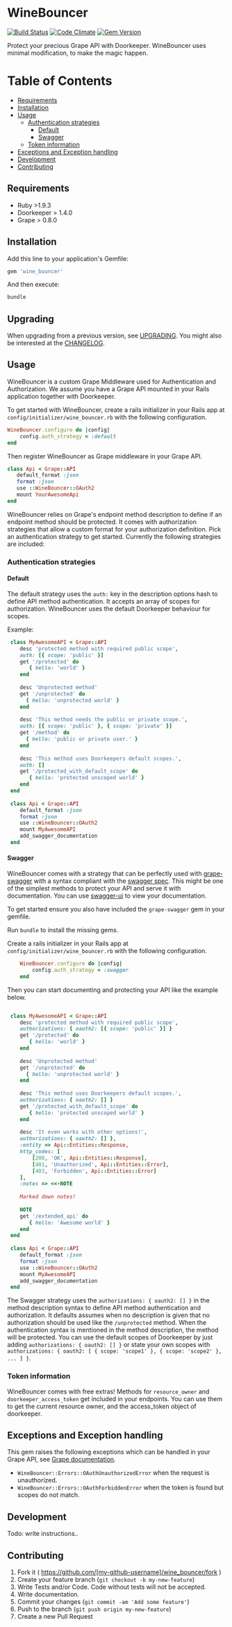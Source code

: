 # WineBouncer

[![Build Status](https://travis-ci.org/Antek-drzewiecki/wine_bouncer.svg?branch=master)](https://travis-ci.org/Antek-drzewiecki/wine_bouncer)
[![Code Climate](https://codeclimate.com/github/Antek-drzewiecki/wine_bouncer/badges/gpa.svg)](https://codeclimate.com/github/Antek-drzewiecki/wine_bouncer)
[![Gem Version](https://badge.fury.io/rb/wine_bouncer.svg)](http://badge.fury.io/rb/wine_bouncer)

Protect your precious Grape API with Doorkeeper. 
WineBouncer uses minimal modification,  to make the magic happen.

Table of Contents
=================
  * [Requirements](#requirements)
  * [Installation](#installation)
  * [Usage](#usage)
    * [Authentication strategies](#authentication-strategies)
      * [Default](#default)
      * [Swagger](#swagger)
    * [Token information](#token-information)
  * [Exceptions and Exception handling](#exceptions-and-exception-handling)
  * [Development](#development)
  * [Contributing](#contributing)


## Requirements
- Ruby >1.9.3
- Doorkeeper > 1.4.0
- Grape > 0.8.0

## Installation

Add this line to your application's Gemfile:

```ruby
gem 'wine_bouncer'
```

And then execute:

```ruby
bundle
```

## Upgrading
When upgrading from a previous version, see [UPGRADING](UPGRADING.md). You might also be interested at the [CHANGELOG](CHANGELOG.md).

## Usage
WineBouncer is a custom Grape Middleware used for Authentication and Authorization. We assume you have a Grape API mounted in your Rails application together with Doorkeeper.  

To get started with WineBouncer, create a rails initializer in your Rails app at `config/initializer/wine_bouncer.rb` with the following configuration.

``` ruby
WineBouncer.configure do |config|
    config.auth_strategy = :default
end
```

Then register WineBouncer as Grape middleware in your Grape API.

``` ruby
class Api < Grape::API
   default_format :json
   format :json
   use ::WineBouncer::OAuth2
   mount YourAwesomeApi
end
```

WineBouncer relies on Grape's endpoint method description to define if an endpoint method should be protected. 
It comes with authorization strategies that allow a custom format for your authorization definition. Pick an authentication strategy to get started.
Currently the following strategies are included:

### Authentication strategies

#### Default
The default strategy uses the `auth:` key in the description options hash to define API method authentication. It accepts an array of scopes for authorization.
WineBouncer uses the default Doorkeeper behaviour for scopes.

Example:

``` ruby
 class MyAwesomeAPI < Grape::API
    desc 'protected method with required public scope', 
    auth: [{ scope: 'public' }]
    get '/protected' do
       { hello: 'world' }
    end
    
    desc 'Unprotected method'
    get '/unprotected' do
      { hello: 'unprotected world' }
    end
    
    desc 'This method needs the public or private scope.',
    auth: [{ scope: 'public' }, { scope: 'private' }]
    get '/method' do
      { hello: 'public or private user.' }
    end
    
    desc 'This method uses Doorkeepers default scopes.', 
    auth: []
    get '/protected_with_default_scope' do
       { hello: 'protected unscoped world' }
    end
 end
 
 class Api < Grape::API
    default_format :json
    format :json
    use ::WineBouncer::OAuth2
    mount MyAwesomeAPI
    add_swagger_documentation
 end
```


#### Swagger

WineBouncer comes with a strategy that can be perfectly used with [grape-swagger](https://github.com/tim-vandecasteele/grape-swagger) with a syntax compliant with the [swagger spec](https://github.com/wordnik/swagger-spec/).
This might be one of the simplest methods to protect your API and serve it with documentation. You can use [swagger-ui](https://github.com/wordnik/swagger-ui) to view your documentation.
 
To get started ensure you also have included the `grape-swagger` gem in your gemfile.

Run `bundle` to install the missing gems.

Create a rails initializer in your Rails app at `config/initializer/wine_bouncer.rb` with the following configuration.

``` ruby
    WineBouncer.configure do |config|
        config.auth_strategy = :swagger
    end
```

Then you can start documenting and protecting your API like the example below.

``` ruby

 class MyAwesomeAPI < Grape::API
    desc 'protected method with required public scope', 
    authorizations: { oauth2: [{ scope: 'public' }] }
    get '/protected' do
       { hello: 'world' }
    end
    
    desc 'Unprotected method'
    get '/unprotected' do
      { hello: 'unprotected world' }
    end
    
    desc 'This method uses Doorkeepers default scopes.', 
    authorizations: { oauth2: [] }
    get '/protected_with_default_scope' do
       { hello: 'protected unscoped world' }
    end
    
    desc 'It even works with other options!', 
    authorizations: { oauth2: [] },
    :entity => Api::Entities::Response,
    http_codes: [  
        [200, 'OK', Api::Entities::Response],
        [401, 'Unauthorized', Api::Entities::Error],
        [403, 'Forbidden', Api::Entities::Error]
    ],     
    :notes => <<-NOTE
    
    Marked down notes!
    
    NOTE
    get '/extended_api' do
       { hello: 'Awesome world' }
    end
 end
 
 class Api < Grape::API
    default_format :json
    format :json
    use ::WineBouncer::OAuth2
    mount MyAwesomeAPI
    add_swagger_documentation
 end
```

The Swagger strategy uses the `authorizations: { oauth2: [] }` in the method description syntax to define API method authentication and authorization.
It defaults assumes when no description is given that no authorization should be used like the `/unprotected` method.
When the authentication syntax is mentioned in the method description, the method will be protected.
You can use the default scopes of Doorkeeper by just adding `authorizations: { oauth2: [] }` or state your own scopes with `authorizations: { oauth2: [ { scope: 'scope1' }, { scope: 'scope2' }, ... ] }`.

### Token information

WineBouncer comes with free extras! Methods for `resource_owner` and `doorkeeper_access_token` get included in your endpoints. You can use them to get the current resource owner, and the access_token object of doorkeeper. 

## Exceptions and Exception handling

This gem raises the following exceptions which can be handled in your Grape API, see [Grape documentation](https://github.com/intridea/grape#exception-handling).

* `WineBouncer::Errors::OAuthUnauthorizedError`
   when the request is unauthorized.
* `WineBouncer::Errors::OAuthForbiddenError` 
   when the token is found but scopes do not match.

## Development

Todo: write instructions..

## Contributing

1. Fork it ( https://github.com/[my-github-username]/wine_bouncer/fork )
2. Create your feature branch (`git checkout -b my-new-feature`)
3. Write Tests and/or Code. Code without tests will not be accepted. 
4. Write documentation.
5. Commit your changes (`git commit -am 'Add some feature'`)
6. Push to the branch (`git push origin my-new-feature`)
7. Create a new Pull Request

